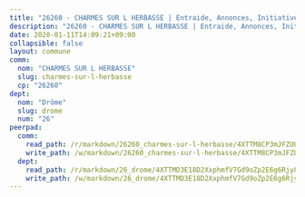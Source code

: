 ```yaml
---
title: "26260 - CHARMES SUR L HERBASSE | Entraide, Annonces, Initiatives"
description: "26260 - CHARMES SUR L HERBASSE | Entraide, Annonces, Initiatives"
date: 2020-01-11T14:09:21+09:00
collapsible: false
layout: commune
comm:
  nom: "CHARMES SUR L HERBASSE"
  slug: charmes-sur-l-herbasse
  cp: "26260"
dept:
  nom: "Drôme"
  slug: drome
  num: "26"
peerpad:
  comm:
    read_path: /r/markdown/26260_charmes-sur-l-herbasse/4XTTM8CP3mJFZUUAKD2x2bB3RX3wDsdByykEwuu76Zh4HdX2F
    write_path: /w/markdown/26260_charmes-sur-l-herbasse/4XTTM8CP3mJFZUUAKD2x2bB3RX3wDsdByykEwuu76Zh4HdX2F-K3TgUtrzbPRM5ctWYFUeirU91pdxLENGZ3agLGj1zWVWqK5VGNDZxTeEkQMUTmFHW8rejX9x5uyyF7XrCrvtiASn71Bb9y44hQW6EGZk7BKzmZFgzp3otb4kkepFfHfQNAWJjpbq
  dept:
    read_path: /r/markdown/26_drome/4XTTMD3E18D2XxphmfV7Gd9oZp2E6g6Rjy8yoyyuT4SyeeDZv
    write_path: /w/markdown/26_drome/4XTTMD3E18D2XxphmfV7Gd9oZp2E6g6Rjy8yoyyuT4SyeeDZv-K3TgUGX4nG6FnUgVjDeodHJBzD4Z7jTqAJwquijk1LCW8AWc9CAemuRZDQCZC8aha3sgQcHNRUHizJ1bQGiTeNjxAKKxoxsNxcJ7pjGzQ4icP1ftCA9sHED31LddZbCgpf6zkM4Q
---
```


